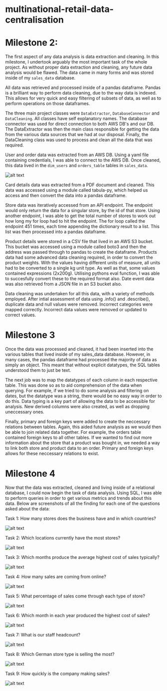 # multinational-retail-data-centralisation

# Milestone 2:
The first aspect of any data analysis is data extraction and cleaning. In this milestone, I undertook arguably the most important task of the whole project. As without proper data extraction and cleaning, any future data analysis would be flawed. The data came in many forms and was stored inside of my `sales_data` database. 

All data was retrieved and processed inside of a pandas dataframe. Pandas is a brilliant way to perform data cleaning, due to the way data is indexed. This allows for very quick and easy filtering of subsets of data, as well as to perform operations on those dataframes.

The three main project classes were `DataExtractor`, `DatabaseConnector` and `DataCleaning`. All classes have self explanatory names. The database connector was used for direct connection to both AWS DB's and our DB. The DataExtractor was then the main class responsible for getting the data from the various data sources that we had at our disposal. Finally, the DataCleaning class was used to process and clean all the data that was required.

User and order data was extracted from an AWS DB. Using a yaml file containing credentials, I was able to connect to the AWS DB. Once cleaned, this data lived in the `dim_users` and `orders_table` tables in `sales_data`.

![alt text](https://github.com/PDDhillon/multinational-retail-data-centralisation/blob/main/images/postgres.png?raw=true)

Card details data was extracted from a PDF document and cleaned. This data was accessed using a module called tabula-py, which helped us access and then convert the data into a pandas dataframe.

Store data was iteratively accessed from an API endpoint. The endpoint would only return the data for a singular store, by the id of that store. Using another endpoint, I was able to get the total number of stores to work out how long my for loop had to hit the endpoint. The for loop called the endpoint 451 times, each time appending the dictionary result to a list. This list was then processed into a pandas dataframe. 

Product details were stored in a CSV file that lived in an AWS S3 bucket. This bucket was accessed using a module called boto3 and then the address was passed through to pandas to create the dataframe. Products data had some advanced data cleaning required, in order to convert the product weights. With the values having different units of measure, all units had to be converted to a single kg unit type. As well as that, some values contained expressions (2x200g). Utilising pythons eval function, I was able to succesfully convert these to the required format also. Date event data was also retrieved from a JSON file in an S3 bucket also.

Data cleaning was undertaken for all this data, with a variety of methods employed. After intial assessment of data using .info() and .describe(), duplicate data and null values were removed. Incorrect categories were mapped correctly. Incorrect data values were removed or updated to correct values.

# Milestone 3
Once the data was processed and cleaned, it had been inserted into the various tables that lived inside of my sales_data database. However, in many cases, the pandas dataframe had processed the majority of data as simply an object. This meant that without explicit datatypes, the SQL tables understood them to just be text. 

The next job was to map the datatypes of each column in each respective table. This was done so as to aid comprehension of the data when querying. For example, if we tried to do some analysis and filtering on dates, but the datatype was a string, there would be no easy way in order to do this. Data typing is a key part of allowing the data to be accessible for analysis. New derived columns were also created, as well as dropping uneccessary ones. 

Finally, primary and foreign keys were added to create the neccessary relations between tables. Again, this aided future analysis as we would then be able to join related data together. For example, the orders table contained foreign keys to all other tables. If we wanted to find out more information about the store that a product was bought in, we needed a way to link both store and product data to an order. Primary and foreign keys allows for these neccessary relations to exist. 

# Milestone 4
Now that the data was extracted, cleaned and living inside of a relational database, I could now begin the task of data analysis. Using SQL, I was able to perform queries in order to get various metrics and trends about this data. Below are screenshots of all the finding for each one of the questions asked about the data:

Task 1: How many stores does the business have and in which countries? 

![alt text](https://github.com/PDDhillon/multinational-retail-data-centralisation/blob/main/images/Task_1.jpg?raw=true)

Task 2: Which locations currently have the most stores? 

![alt text](https://github.com/PDDhillon/multinational-retail-data-centralisation/blob/main/images/Task_2.jpg?raw=true)

Task 3: Which months produce the average highest cost of sales typically? 

![alt text](https://github.com/PDDhillon/multinational-retail-data-centralisation/blob/main/images/Task_3.jpg?raw=true)

Task 4: How many sales are coming from online? 

![alt text](https://github.com/PDDhillon/multinational-retail-data-centralisation/blob/main/images/Task_4.jpg?raw=true)

Task 5: What percentage of sales come through each type of store? 

![alt text](https://github.com/PDDhillon/multinational-retail-data-centralisation/blob/main/images/Task_5.jpg?raw=true)

Task 6: Which month in each year produced the highest cost of sales? 

![alt text](https://github.com/PDDhillon/multinational-retail-data-centralisation/blob/main/images/Task_6.jpg?raw=true)

Task 7: What is our staff headcount?

![alt text](https://github.com/PDDhillon/multinational-retail-data-centralisation/blob/main/images/Task_7.jpg?raw=true)

Task 8: Which German store type is selling the most? 

![alt text](https://github.com/PDDhillon/multinational-retail-data-centralisation/blob/main/images/Task_8.jpg?raw=true)

Task 9: How quickly is the company making sales? 

![alt text](https://github.com/PDDhillon/multinational-retail-data-centralisation/blob/main/images/Task_9.jpg?raw=true)
